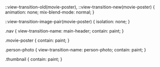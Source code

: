   ::view-transition-old(movie-poster),
  ::view-transition-new(movie-poster) {
    animation: none;
    mix-blend-mode: normal;
  }
  
  ::view-transition-image-pair(movie-poster) {
    isolation: none;
  }
  
  .nav {
    view-transition-name: main-header;
    contain: paint;
  }
  
  .movie-poster {
    contain: paint;
  }
  
  .person-photo {
    view-transition-name: person-photo;
    contain: paint;
  }
  
  .thumbnail {
    contain: paint;
  }
  
